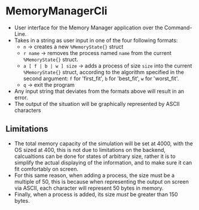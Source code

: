 # MemoryManagerCli

- User interface for the Memory Manager application over the Command-Line.
- Takes in a string as user input in one of the four following formats:
  - `n` -> creates a new `%MemoryState{}` struct
  - `r name` -> removes the process named `name` from the current `%MemoryState{}` struct.
  - `a [ f | b | w ] size` -> adds a process of size `size` into the current `%MemoryState{}` struct, according to the algorithm specified in the second argument: `f` for 'first\_fit', `b` for 'best\_fit', `w` for 'worst\_fit'.
  - `q` -> exit the program
- Any input string that deviates from the formats above will result in an error.
- The output of the situation will be graphically represented by ASCII characters

## Limitations

- The total memory capacity of the simulation will be set at 4000, with the OS sized at 400, this is not due to limitations on the backend, calcualtions can be done for states of arbitrary size, rather it is to simplify the actual displaying of the information, and to make sure it can fit comfortably on screen.
- For this same reason, when adding a process, the size must be a multiple of 50, this is because when representing the output on screen via ASCII, each character will represent 50 bytes in memory.
- Finally, when a process is added, its size *must* be greater than 150 bytes.
